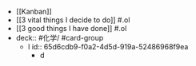 - [[Kanban]]
- [[3 vital things I decide to do]] #.ol
- [[3 good things I have done]] #.ol
- deck:: #化学/ #card-group
	- l
	  id:: 65d6cdb9-f0a2-4d5d-919a-52486968f9ea
		- d